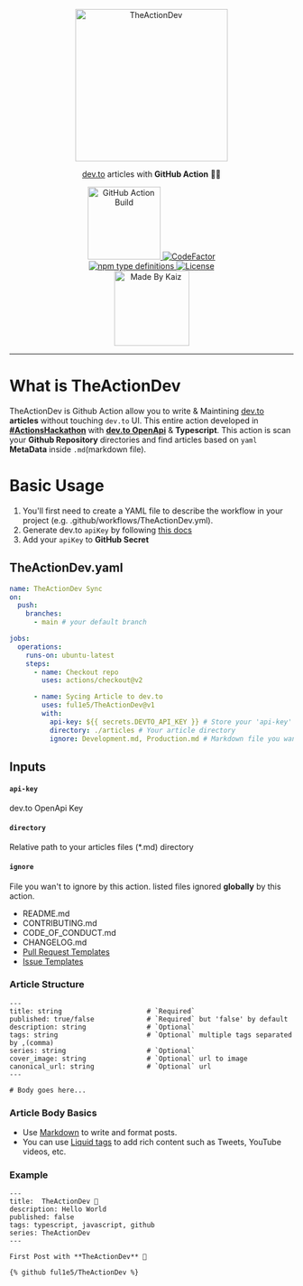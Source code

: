 <!-- Branding -->
<p align="center">
    <img src="https://imgur.com/VFbYYSa.png" width="270" alt="TheActionDev" />
</p>

<p align="center">
    <a href="https://dev.to/">dev.to</a> articles with <b>GitHub Action</b> 🧑‍💻
</p>

<!-- Badges -->
<p align="center">

  <!-- First Row -->
  <a href="https://github.com/ful1e5/TheActionDev/actions?query=workflow%3Abuild-test">
    <img alt="GitHub Action Build" src="https://github.com/ful1e5/TheActionDev/workflows/build-test/badge.svg" width="129" />
  </a>
  
  <a href="https://www.codefactor.io/repository/github/ful1e5/theactiondev">
    <img src="https://www.codefactor.io/repository/github/ful1e5/theactiondev/badge" alt="CodeFactor" />
  </a>

  <!-- Second Row -->
  </br >
  <a href="https://www.typescriptlang.org/docs/handbook/typescript-from-scratch.html">
    <img alt="npm type definitions" src="https://img.shields.io/npm/types/typescript">
  </a>

  <a href="https://github.com/ful1e5/TheActionDev/blob/main/LICENSE">
    <img alt="License" src="https://img.shields.io/github/license/ful1e5/TheActionDev?color=0081FB" />
  </a>

 <!-- Third Row -->
  <br />
  <a href="https://github.com/ful1e5">
    <img alt="Made By Kaiz"  src="https://kaiz.vercel.app/api/badge" width="133" />
  </a>
</p>

<!-- Intro -->

---

<!-- <p align="center">
    Start using this action by
    <a href="">
      TheActionDev-template
    </a>
</p> -->

# What is TheActionDev

TheActionDev is Github Action allow you to write & Maintining [dev.to](https://dev.to/) **articles** without touching `dev.to` UI. This entire action developed in **[#ActionsHackathon](https://dev.to/devteam/announcing-the-github-actions-hackathon-on-dev-3ljn)** with **[dev.to OpenApi](https://docs.dev.to/api/)** & **Typescript**. This action is scan your **Github Repository** directories and find articles based on `yaml` **MetaData** inside `.md`(markdown file).

<!-- Usage -->

# Basic Usage

1. You'll first need to create a YAML file to describe the workflow in your project (e.g. .github/workflows/TheActionDev.yml).
2. Generate dev.to `apiKey` by following [this docs](https://docs.dev.to/api/#section/Authentication/api_key)
3. Add your `apiKey` to **GitHub Secret**

<!-- Usage Example -->

## TheActionDev.yaml

```yaml
name: TheActionDev Sync
on:
  push:
    branches:
      - main # your default branch

jobs:
  operations:
    runs-on: ubuntu-latest
    steps:
      - name: Checkout repo
        uses: actions/checkout@v2

      - name: Sycing Article to dev.to
        uses: ful1e5/TheActionDev@v1
        with:
          api-key: ${{ secrets.DEVTO_API_KEY }} # Store your 'api-key' in Github Secret
          directory: ./articles # Your article directory
          ignore: Development.md, Production.md # Markdown file you wan't to ignore. Multple files separated by ,(comma)
```

<!-- Inputs of this Action -->

## Inputs

#### `api-key`

dev.to OpenApi Key

#### `directory`

Relative path to your articles files (\*.md) directory

#### `ignore`

File you wan't to ignore by this action. listed files ignored **globally** by this action.

- README.md
- CONTRIBUTING.md
- CODE_OF_CONDUCT.md
- CHANGELOG.md
- [Pull Request Templates](https://docs.github.com/en/github/building-a-strong-community/about-issue-and-pull-request-templates#pull-request-templates)
- [Issue Templates](https://docs.github.com/en/github/building-a-strong-community/about-issue-and-pull-request-templates#issue-templates)

<!-- Article Structure -->

### Article Structure

```
---
title: string                     # `Required`
published: true/false             # `Required` but 'false' by default
description: string               # `Optional`
tags: string                      # `Optional` multiple tags separated by ,(comma)
series: string                    # `Optional`
cover_image: string               # `Optional` url to image
canonical_url: string             # `Optional` url
---

# Body goes here...
```

### Article Body Basics

- Use [Markdown](https://guides.github.com/features/mastering-markdown/) to write and format posts.
- You can use [Liquid tags](https://docs.dev.to/frontend/liquid-tags/) to add rich content such as Tweets, YouTube videos, etc.

### Example

```
---
title:  TheActionDev 👋
description: Hello World
published: false
tags: typescript, javascript, github
series: TheActionDev
---

First Post with **TheActionDev** 🤩

{% github ful1e5/TheActionDev %}
```
